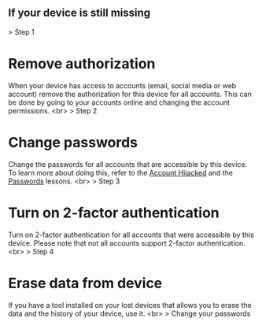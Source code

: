 
## If your device is still missing

&gt; Step 1
# Remove authorization

When your device has access to accounts (email, social media or web account) remove the authorization for this device for all accounts. This can be done by going to your accounts online and changing the account permissions.
&lt;br&gt;
&gt; Step 2
# Change passwords

Change the passwords for all accounts that are accessible by this device. To learn more about doing this, refer to the [Account Hijacked](en/topics/practice-1-emergencies/2-account-hijacked/1-1-intro.md) and the [Passwords](en/topics/understand-4-digisec/2-passwords/1-intro.md) lessons.
&lt;br&gt;
&gt; Step 3
# Turn on 2-factor authentication

Turn on 2-factor authentication for all accounts that were accessible by this device. Please note that not all accounts support 2-factor authentication.
&lt;br&gt;
&gt; Step 4
# Erase data from device

If you have a tool installed on your lost devices that allows you to erase the data and the history of your device, use it.
&lt;br&gt;
&gt; Change your passwords 
